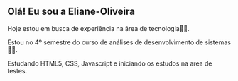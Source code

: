 ## Olá! Eu sou a  Eliane-Oliveira

Hoje estou em busca de experiência na área de tecnologia👩‍💻.

Estou no 4º semestre do curso de análises de desenvolvimento de sistemas 👩‍🎓.

Estudando HTML5, CSS, Javascript  e  iniciando  os estudos na area de testes.


 
